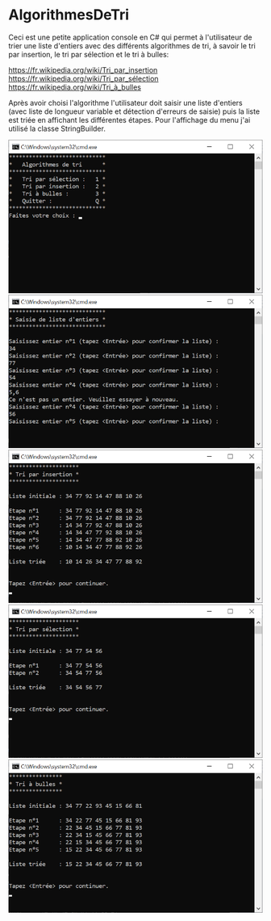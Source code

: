# AlgorithmesDeTri

Ceci est une petite application console en C# qui permet à l'utilisateur de trier une liste d'entiers 
avec des différents algorithmes de tri, à savoir le tri par insertion, le tri par sélection et le tri à bulles:
  
https://fr.wikipedia.org/wiki/Tri_par_insertion<br/>
https://fr.wikipedia.org/wiki/Tri_par_sélection</br>
https://fr.wikipedia.org/wiki/Tri_à_bulles</br>
  
Après avoir choisi l'algorithme l'utilisateur doit saisir une liste d'entiers (avec liste de longueur variable 
et détection d'erreurs de saisie) puis la liste est triée en affichant les différentes étapes. Pour l'affichage 
du menu j'ai utilisé la classe StringBuilder. 

![menu](menu.png?raw=true "Menu")
![saisie](Saisie.png?raw=true "Saisie")
![insertion](Insertion.png?raw=true "Insertion")
![sélection](Selection.png?raw=true "Sélection")
![bulles](Bulles.png?raw=true "Bulles")
